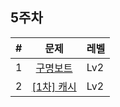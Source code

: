 ## 5주차

| # | 문제 | 레벨 |
|:-:|:-:|:-|
| 1 | [구명보트](https://school.programmers.co.kr/learn/courses/30/lessons/42885) | Lv2 |
| 2 | [[1차] 캐시](https://school.programmers.co.kr/learn/courses/30/lessons/17680) | Lv2 |